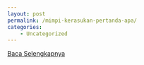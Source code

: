 ```yaml
---
layout: post
permalink: /mimpi-kerasukan-pertanda-apa/
categories:
    - Uncategorized
---
```


[Baca Selengkapnya](/08)